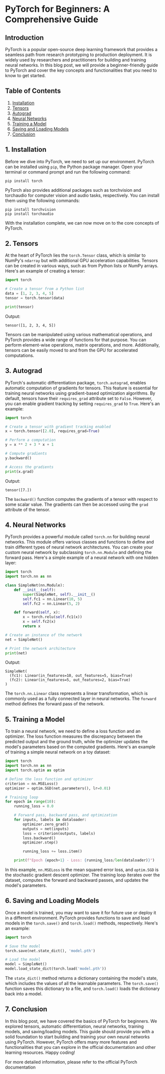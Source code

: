 # PyTorch for Beginners: A Comprehensive Guide

## Introduction

PyTorch is a popular open-source deep learning framework that provides a seamless path from research prototyping to production deployment. It is widely used by researchers and practitioners for building and training neural networks. In this blog post, we will provide a beginner-friendly guide to PyTorch and cover the key concepts and functionalities that you need to know to get started.

## Table of Contents

1. [Installation](#installation)
2. [Tensors](#tensors)
3. [Autograd](#autograd)
4. [Neural Networks](#neural-networks)
5. [Training a Model](#training-a-model)
6. [Saving and Loading Models](#saving-and-loading-models)
7. [Conclusion](#conclusion)

<a name="installation"></a>
## 1. Installation

Before we dive into PyTorch, we need to set up our environment. PyTorch can be installed using `pip`, the Python package manager. Open your terminal or command prompt and run the following command:

```console
pip install torch
```

PyTorch also provides additional packages such as torchvision and torchaudio for computer vision and audio tasks, respectively. You can install them using the following commands:

```console
pip install torchvision
pip install torchaudio
```

With the installation complete, we can now move on to the core concepts of PyTorch.

<a name="tensors"></a>
## 2. Tensors

At the heart of PyTorch lies the `torch.Tensor` class, which is similar to NumPy's `ndarray` but with additional GPU acceleration capabilities. Tensors can be created in various ways, such as from Python lists or NumPy arrays. Here's an example of creating a tensor:

```python
import torch

# Create a tensor from a Python list
data = [1, 2, 3, 4, 5]
tensor = torch.tensor(data)

print(tensor)
```

Output:
```
tensor([1, 2, 3, 4, 5])
```

Tensors can be manipulated using various mathematical operations, and PyTorch provides a wide range of functions for that purpose. You can perform element-wise operations, matrix operations, and more. Additionally, tensors can be easily moved to and from the GPU for accelerated computations.

<a name="autograd"></a>
## 3. Autograd

PyTorch's automatic differentiation package, `torch.autograd`, enables automatic computation of gradients for tensors. This feature is essential for training neural networks using gradient-based optimization algorithms. By default, tensors have their `requires_grad` attribute set to `False`. However, you can enable gradient tracking by setting `requires_grad` to `True`. Here's an example:

```python
import torch

# Create a tensor with gradient tracking enabled
x = torch.tensor([2.0], requires_grad=True)

# Perform a computation
y = x ** 2 + 3 * x + 1

# Compute gradients
y.backward()

# Access the gradients
print(x.grad)
```

Output:
```
tensor([7.])
```

The `backward()` function computes the gradients of a tensor with respect to some scalar value. The gradients can then be accessed using the `grad` attribute of the tensor.

<a name="neural-networks"></a>
## 4. Neural Networks

PyTorch provides a powerful module called `torch.nn` for building neural networks. This module offers various classes and functions to define and train different types of neural network architectures. You can create your custom neural network by subclassing `torch.nn.Module` and defining the forward pass. Here's a simple example of a neural network with one hidden layer:

```python
import torch
import torch.nn as nn

class SimpleNet(nn.Module):
    def __init__(self):
        super(SimpleNet, self).__init__()
        self.fc1 = nn.Linear(10, 5)
        self.fc2 = nn.Linear(5, 2)

    def forward(self, x):
        x = torch.relu(self.fc1(x))
        x = self.fc2(x)
        return x

# Create an instance of the network
net = SimpleNet()

# Print the network architecture
print(net)
```

Output:
```
SimpleNet(
  (fc1): Linear(in_features=10, out_features=5, bias=True)
  (fc2): Linear(in_features=5, out_features=2, bias=True)
)
```
The `torch.nn.Linear` class represents a linear transformation, which is commonly used as a fully connected layer in neural networks. The `forward` method defines the forward pass of the network.

<a name="training-a-model"></a>
## 5. Training a Model

To train a neural network, we need to define a loss function and an optimizer. The loss function measures the discrepancy between the predicted output and the ground truth, while the optimizer updates the model's parameters based on the computed gradients. Here's an example of training a simple neural network on a toy dataset:
```python
import torch
import torch.nn as nn
import torch.optim as optim

# Define the loss function and optimizer
criterion = nn.MSELoss()
optimizer = optim.SGD(net.parameters(), lr=0.01)

# Training loop
for epoch in range(10):
    running_loss = 0.0

    # Forward pass, backward pass, and optimization
    for inputs, labels in dataloader:
        optimizer.zero_grad()
        outputs = net(inputs)
        loss = criterion(outputs, labels)
        loss.backward()
        optimizer.step()

        running_loss += loss.item()

    print(f"Epoch {epoch+1} - Loss: {running_loss/len(dataloader)}")
```

In this example, `nn.MSELoss` is the mean squared error loss, and `optim.SGD` is the stochastic gradient descent optimizer. The training loop iterates over the dataset, computes the forward and backward passes, and updates the model's parameters.

<a name="saving-and-loading-models"></a>
## 6. Saving and Loading Models

Once a model is trained, you may want to save it for future use or deploy it in a different environment. PyTorch provides functions to save and load models in the `torch.save()` and `torch.load()` methods, respectively. Here's an example:

```python
import torch

# Save the model
torch.save(net.state_dict(), 'model.pth')

# Load the model
model = SimpleNet()
model.load_state_dict(torch.load('model.pth'))
```

The `state_dict()` method returns a dictionary containing the model's state, which includes the values of all the learnable parameters. The `torch.save()` function saves this dictionary to a file, and `torch.load()` loads the dictionary back into a model.

<a name="conclusion"></a>
## 7. Conclusion

In this blog post, we have covered the basics of PyTorch for beginners. We explored tensors, automatic differentiation, neural networks, training models, and saving/loading models. This guide should provide you with a solid foundation to start building and training your own neural networks using PyTorch. However, PyTorch offers many more features and functionalities that you can explore in the official documentation and other learning resources. Happy coding!

For more detailed information, please refer to the official PyTorch documentation